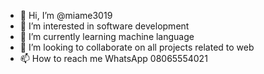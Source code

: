 - 👋 Hi, I’m @miame3019
- 👀 I’m interested in software development 
- 🌱 I’m currently learning machine language 
- 💞️ I’m looking to collaborate on all projects related to web
- 📫 How to reach me WhatsApp 08065554021

<!---
miame3019/miame3019 is a ✨ special ✨ repository because its `README.md` (this file) appears on your GitHub profile.
You can click the Preview link to take a look at your changes.
--->
